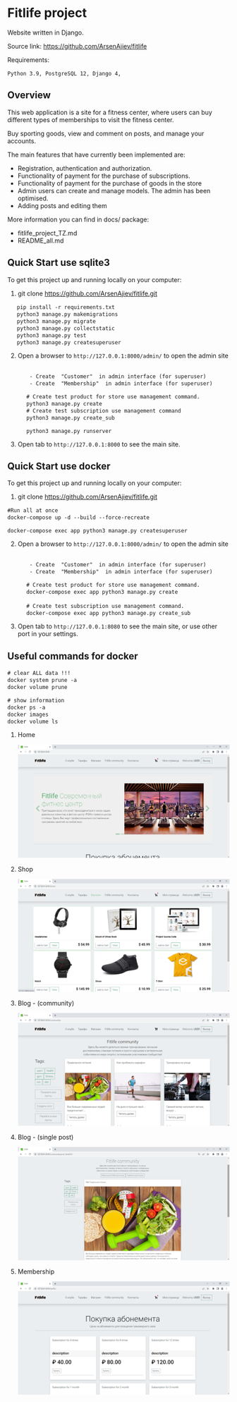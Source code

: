 # Fitlife project

Website written in Django.

Source link: https://github.com/ArsenAjiev/fitlife

Requirements:

    Python 3.9, PostgreSQL 12, Django 4, 



## Overview

This web application is a site for a fitness center, 
where users can buy different types of memberships to visit the fitness center.

Buy sporting goods, view and comment on posts, and manage your accounts.

The main features that have currently been implemented are:

* Registration, authentication and authorization.
* Functionality of payment for the purchase of subscriptions.
* Functionality of payment for the purchase of goods in the store
* Admin users can create and manage models. The admin has been optimised.
* Adding posts and editing them

More information you can find in docs/ package:
* fitlife_project_TZ.md
* README_all.md



## Quick Start use sqlite3

To get this project up and running locally on your computer:
1. git clone https://github.com/ArsenAjiev/fitlife.git

```shell
   pip install -r requirements.txt
   python3 manage.py makemigrations
   python3 manage.py migrate
   python3 manage.py collectstatic
   python3 manage.py test 
   python3 manage.py createsuperuser 
```

2. Open a browser to `http://127.0.0.1:8000/admin/` to open the admin site  
 ```text
   
        - Create  "Customer"  in admin interface (for superuser)
        - Create  "Membership"  in admin interface (for superuser)
```
   
```shell
      # Create test product for store use management command.
      python3 manage.py create
      # Create test subscription use management command
      python3 manage.py create_sub
```
```shell
      python3 manage.py runserver

```
3. Open tab to `http://127.0.0.1:8000` to see the main site.



## Quick Start use docker

To get this project up and running locally on your computer:
1. git clone https://github.com/ArsenAjiev/fitlife.git

```shell
#Run all at once
docker-compose up -d --build --force-recreate
```

```shell
docker-compose exec app python3 manage.py createsuperuser
```

2. Open a browser to `http://127.0.0.1:8000/admin/` to open the admin site
 ```text
  
        - Create  "Customer"  in admin interface (for superuser)
        - Create  "Membership"  in admin interface (for superuser)
```
   
```shell
      # Create test product for store use management command.
      docker-compose exec app python3 manage.py create
      
      # Create test subscription use management command.
      docker-compose exec app python3 manage.py create_sub
```
3. Open tab to `http://127.0.0.1:8080` to see the main site, or use other port in your settings.


## Useful commands for docker 
```shell
# clear ALL data !!! 
docker system prune -a
docker volume prune

```
```shell
# show information 
docker ps -a
docker images
docker volume ls

```


1. Home

   ![](./app/static-user/screenshot/home.png)
   
2. Shop

   ![](./app/static-user/screenshot/shop.png)

3. Blog - (community) 

   ![](./app/static-user/screenshot/blog.png)

4. Blog - (single post) 

   ![](./app/static-user/screenshot/blog_single.png)

5. Membership

   ![](./app/static-user/screenshot/membersip.png)



